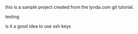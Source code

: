 this is a sample project created from the lynda.com git tutorial.

testing

is it a good idea to use ssh keys
